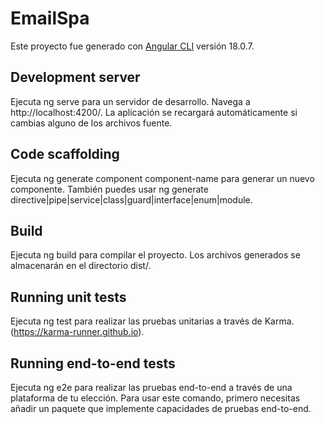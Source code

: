 # EmailSpa
Este proyecto fue generado con [Angular CLI](https://github.com/angular/angular-cli) versión 18.0.7.

## Development server
Ejecuta ng serve para un servidor de desarrollo. Navega a http://localhost:4200/. La aplicación se recargará automáticamente si cambias alguno de los archivos fuente.

## Code scaffolding
Ejecuta ng generate component component-name para generar un nuevo componente. También puedes usar ng generate directive|pipe|service|class|guard|interface|enum|module.

## Build
Ejecuta ng build para compilar el proyecto. Los archivos generados se almacenarán en el directorio dist/.

## Running unit tests
Ejecuta ng test para realizar las pruebas unitarias a través de Karma. (https://karma-runner.github.io).

## Running end-to-end tests
Ejecuta ng e2e para realizar las pruebas end-to-end a través de una plataforma de tu elección. Para usar este comando, primero necesitas añadir un paquete que implemente capacidades de pruebas end-to-end.

